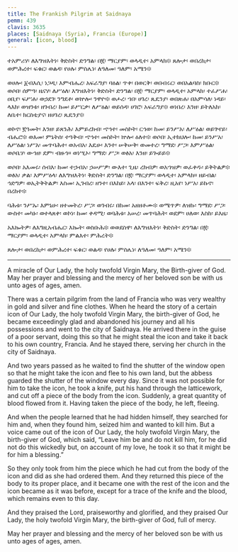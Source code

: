 ```yaml
---
title: The Frankish Pilgrim at Saidnaya
pemm: 439
clavis: 3635
places: [Saidnaya (Syria), Francia (Europe)]
general: [icon, blood]
---
```

ተአምሪሃ፡ ለእግዝእትነ፡ ቅድስት፡ ድንግል፡ በ፪፡ ማርያም፡ ወላዲተ፡ አምላክ፨ ጸሎታ፡ ወበረከታ፡ ወምሕረተ፡ ፍቁር፡ ወልዳ፡ የሀሉ፡ ምስሌነ፡ ለዓለመ፡ ዓለም፡ አሜን፨

ወሀሎ፡ ፩ብእሲ፡ ነጋዲ፡ እምብሔረ፡ አፍራግያ፡ ባዕል፡ ጥቀ፡ በወርቅ፡ ወበብሩር፡ ወበአልባስ፡ ክቡር፨ ወሶበ፡ ሰምዓ፡ ዜናሃ፡ ለሥዕለ፡ እግዝእትነ፡ ቅድስት፡ ድንግል፡ በ፪፡ ማርያም፡ ወላዲተ፡ አምላክ፡ ተፈሥሐ፡ ዐቢየ፡ ፍሥሐ፡ ወኃደገ፡ ንግደቶ፡ ወኵሎ፡ ንዋዮ፨ ወሖረ፡ ኀበ፡ ሀገረ፡ ጼዴንያ፡ ወበጽሐ፡ በአምሳለ፡ ነዳይ፡ ላእክ፡ ወዝንቱ፡ ዘገብረ፡ ከመ፡ ይሥርቃ፡ ለሥዕል፡ ወይሰዳ፡ ሀገሮ፡ አፍራግያ፨ ወነበረ፡ እንዘ፡ ይትለአክ፡ ለቤተ፡ ክርስቲያና፡ ዘሀገረ፡ ጼዴንያ፨ 

ወኮኖ፡ ፪ዓመት፡ እንዘ፡ ይጸንሕ፡ እምይረክብ፡ ኆኅተ፡ መስኮት፡ ርኅወ፡ ከመ፡ ይንሥአ፡ ለሥዕል፡ ወይጕየይ፡ ብሔሮ፨ ወእመ፡ ምኔትሰ፡ ተዓቅብ፡ ኆኅተ፡ መስኮት፡ ኵሎ፡ ዕለተ፨ ወሶበ፡ ኢተክህሎ፡ ከመ፡ ይንሥአ፡ ለሥዕል፡ ነሥአ፡ መጥባሕተ፡ ወአብአ፡ እዴሁ፡ እንተ፡ ሠቅሠቅ፡ ወመተረ፡ ግማደ፡ ሥጋ፡ እምሥዕል፡ ወሶቤሃ፡ ውኅዘ፡ ደም፡ ብዙኅ። ወነሢኦ፡ ግማደ፡ ሥጋ፡ ወፅአ፡ እንዘ፡ ይጐይይ፨

ወሶበ፡ አእመሩ፡ ሰብእ፡ ከመ፡ ተኃብአ፡ ኃሠሥዎ፡ ውእተ፡ ጊዜ፡ ረክብዎ፡ ወአኀዝዎ፡ ወፈቀዱ፡ ይቅትልዎ፨ ወፅአ፡ ቃል፡ እምሥዕላ፡ ለእግዝእትነ፡ ቅድስት፡ ድንግል፡ በ፪፡ ማርያም፡ ወላዲተ፡ አምላክ። ዘይብል፡ ኅድግዎ፡ ወኢትቅትልዎ፡ እስመ፡ ኢገብረ፡ ዘንተ፡ በእከይ፡ አላ፡ በእንተ፡ ፍቅረ፡ ዚአየ፡ ነሥአ፡ ይኩኖ፡ በረከተ፨

ባሕቱ፡ ንሥኡ፡ እምኔሁ፡ ዘተመትረ፡ ሥጋ፡ ወገብሩ፡ በከመ፡ አዘዘቶሙ፨ ወሜጥዎ፡ ለዝኩ፡ ግማደ፡ ሥጋ፡ ውስተ፡ መካኑ፡ ወተላጸቀ፡ ወኮነ፡ ከመ፡ ቀዳሚ፡ ወባሕቱ፡ አሠረ፡ መጥባሕት፡ ወደም፡ ሀለወ፡ እስከ፡ ይእዜ፡ 

አእኰትዎ፡ ለእግዚአብሔር፡ እኰት፡ ወስቡሕ፨ ወወደስዋ፡ ለእግዝእትነ፡ ቅድስት፡ ድንግል፡ በ፪፡ ማርያም፡ ወላዲተ፡ አምላክ፡ ምልእተ፡ ምሕረት፨

ጸሎታ፡ ወበረከታ፡ ወምሕረተ፡ ፍቁር፡ ወልዳ፡ የሀሉ፡ ምስሌነ፡ ለዓለመ፡ ዓለም፡ አሜን፨

----

A miracle of Our Lady, the holy twofold Virgin Mary, the Birth-giver of God. May her prayer and blessing and the mercy of her beloved son be with us unto ages of ages, amen.

There was a certain pilgrim from the land of Francia who was very wealthy in gold and silver and fine clothes. When he heard the story of a certain icon of Our Lady, the holy twofold Virgin Mary, the birth-giver of God, he became exceedingly glad and abandoned his journey and all his possessions and went to the city of Saidnaya. He arrived there in the guise of a poor servant, doing this so that he might steal the icon and take it back to his own country, Francia. And he stayed there, serving her church in the city of Saidnaya.

And two years passed as he waited to find the shutter of the window open so that he might take the icon and flee to his own land, but the abbess guarded the shutter of the window every day. Since it was not possible for him to take the icon, he took a knife, put his hand through the latticework, and cut off a piece of the body from the icon. Suddenly, a great quantity of blood flowed from it. Having taken the piece of the body, he left, fleeing.

And when the people learned that he had hidden himself, they searched for him and, when they found him, seized him and wanted to kill him. But a voice came out of the icon of Our Lady, the holy twofold Virgin Mary, the birth-giver of God, which said, “Leave him be and do not kill him, for he did not do this wickedly but, on account of my love, he took it so that it might be for him a blessing.”

So they only took from him the piece which he had cut from the body of the icon and did as she had ordered them. And they returned this piece of the body to its proper place, and it became one with the rest of the icon and the icon became as it was before, except for a trace of the knife and the blood, which remains even to this day.

And they praised the Lord, praiseworthy and glorified, and they praised Our Lady, the holy twofold Virgin Mary, the birth-giver of God, full of mercy.

May her prayer and blessing and the mercy of her beloved son be with us unto ages of ages, amen.
